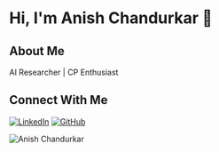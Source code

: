 # Hi, I'm Anish Chandurkar 👋

## About Me
AI Researcher | CP Enthusiast 

## Connect With Me
[![LinkedIn](https://img.shields.io/badge/LinkedIn-0077B5?style=for-the-badge&logo=linkedin&logoColor=white)](https://www.linkedin.com/in/anishchandurkar/)
[![GitHub](https://img.shields.io/badge/GitHub-100000?style=for-the-badge&logo=github&logoColor=white)](https://github.com/AnishChandurkar/)

<img src="C:\Users\Admin\OneDrive\Desktop\djs acm research\djsacm-research.github.io\content\images\introduction\anish.jpg" alt="Anish Chandurkar">